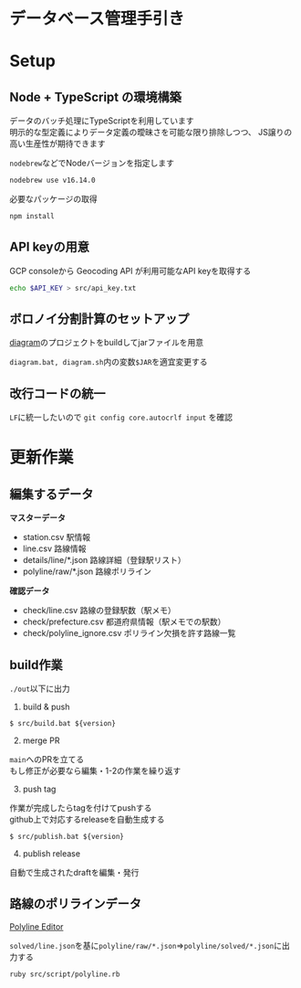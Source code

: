 # データベース管理手引き

# Setup

## Node + TypeScript の環境構築
データのバッチ処理にTypeScriptを利用しています  
明示的な型定義によりデータ定義の曖昧さを可能な限り排除しつつ、
JS譲りの高い生産性が期待できます

`nodebrew`などでNodeバージョンを指定します

```bash
nodebrew use v16.14.0
```

必要なパッケージの取得
```bash
npm install
```


## API keyの用意
GCP consoleから Geocoding API が利用可能なAPI keyを取得する
```bash
echo $API_KEY > src/api_key.txt
```

## ボロノイ分割計算のセットアップ
[diagram](https://github.com/Seo-4d696b75/diagram)のプロジェクトをbuildしてjarファイルを用意

`diagram.bat, diagram.sh`内の変数`$JAR`を適宜変更する  

## 改行コードの統一
`LF`に統一したいので `git config core.autocrlf input` を確認

# 更新作業

## 編集するデータ  

**マスターデータ**  
- station.csv 駅情報
- line.csv 路線情報
- details/line/*.json 路線詳細（登録駅リスト）
- polyline/raw/*.json 路線ポリライン

**確認データ**  
- check/line.csv 路線の登録駅数（駅メモ）
- check/prefecture.csv 都道府県情報（駅メモでの駅数）
- check/polyline_ignore.csv ポリライン欠損を許す路線一覧

## build作業
`./out`以下に出力

1. build & push

```
$ src/build.bat ${version}
```

2. merge PR

`main`へのPRを立てる  
もし修正が必要なら編集・1-2の作業を繰り返す

3. push tag

作業が完成したらtagを付けてpushする  
github上で対応するreleaseを自動生成する  

```
$ src/publish.bat ${version}
```

4. publish release

自動で生成されたdraftを編集・発行

## 路線のポリラインデータ

[Polyline Editor](https://seo-4d696b75.github.io/polyline-editor/)  

`solved/line.json`を基に`polyline/raw/*.json`=>`polyline/solved/*.json`に出力する

```
ruby src/script/polyline.rb
```